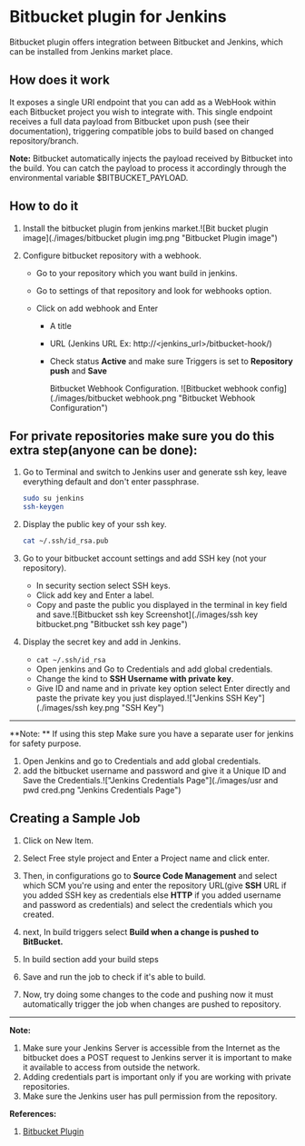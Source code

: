 # Bitbucket plugin for Jenkins

Bitbucket plugin offers integration between Bitbucket and Jenkins, which can be installed from Jenkins market place.

## How does it work

It exposes a single URI endpoint that you can add as a WebHook within each Bitbucket project you wish to integrate with. This single endpoint receives a full data payload from Bitbucket upon push (see their documentation), triggering compatible jobs to build based on changed repository/branch.

**Note:**  Bitbucket automatically injects the payload received by Bitbucket into the build. You can catch the payload to process it accordingly through the environmental variable $BITBUCKET_PAYLOAD.

## How to do it

1. Install the bitbucket plugin from jenkins market.![Bit bucket plugin image](./images/bitbucket plugin img.png "Bitbucket Plugin image")

2. Configure bitbucket repository with a webhook. 

   - Go to your repository which you want build in jenkins.

   - Go to settings of that repository and look for webhooks option.

   - Click on add webhook and Enter 

     - A title

     - URL (Jenkins URL Ex: http://\<jenkins_url>/bitbucket-hook/)

     - Check status **Active** and make sure Triggers is set to **Repository push** and **Save**

       Bitbucket Webhook Configuration. ![Bitbucket webhook config](./images/bitbucket webhook.png "Bitbucket Webhook Configuration")
       


## For private repositories make sure you do this extra step(anyone can be done):

1. Go to Terminal and switch to Jenkins user and generate ssh key, leave everything default and don't enter passphrase.

   ```bash
   sudo su jenkins
   ssh-keygen
   ```

2. Display the public key of your ssh key.

   ```bash
   cat ~/.ssh/id_rsa.pub
   ```
   
3. Go to your bitbucket account settings and add SSH key (not your repository).

   - In security section select SSH keys. 
   - Click add key and Enter a label.
   - Copy and paste the public you displayed in the terminal in key field and save.![Bitbucket ssh key Screenshot](./images/ssh key bitbucket.png "Bitbucket ssh key page")

4. Display the secret key and add in Jenkins.
   - `cat ~/.ssh/id_rsa`
   - Open jenkins and Go to Credentials and add global credentials.
   - Change the kind to **SSH Username with private key**.
   - Give ID and name and in private key option select Enter directly and paste the private key you just displayed.!["Jenkins SSH Key"](./images/ssh key.png "SSH Key")

------

**Note: ** If using this step Make sure you have a separate user for jenkins for safety purpose. 

1. Open Jenkins and go to Credentials and add global credentials.
2. add the bitbucket username and password and give it a Unique ID and Save the Credentials.!["Jenkins Credentials Page"](./images/usr and pwd cred.png "Jenkins Credentials Page")

## Creating a Sample Job

1. Click on New Item.

2. Select Free style project and Enter a Project name and click enter.

3.  Then, in configurations go to **Source Code Management** and select which SCM you're using and enter the repository URL(give **SSH** URL if you added SSH key as credentials else **HTTP** if you added username and password as credentials) and select the credentials which you created.

4.  next, In build triggers select **Build when a change is pushed to BitBucket.**

5. In build section add your build steps

6. Save and run the job to check if it's able to build.

7. Now, try doing some changes to the code and pushing now it must automatically trigger the job when changes are pushed to repository.

------

**Note:**

   1. Make sure your Jenkins Server is accessible from the Internet as the bitbucket  does a POST request to Jenkins server it is important to make it available to access from outside the network.
   2. Adding credentials part is important only if you are working with private repositories.
   3. Make sure the Jenkins user has pull permission from the repository.

**References:**

1. [Bitbucket Plugin](https://plugins.jenkins.io/bitbucket/) 